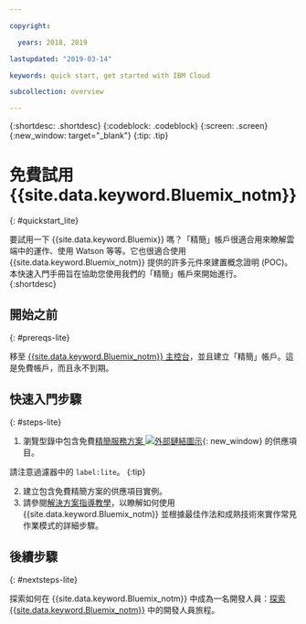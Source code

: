 ```yaml
---

copyright:

  years: 2018, 2019

lastupdated: "2019-03-14"

keywords: quick start, get started with IBM Cloud

subcollection: overview

---
```


{:shortdesc: .shortdesc}
{:codeblock: .codeblock}
{:screen: .screen}
{:new_window: target="_blank"}
{:tip: .tip}


# 免費試用 {{site.data.keyword.Bluemix_notm}}
{: #quickstart_lite}

要試用一下 {{site.data.keyword.Bluemix}} 嗎？「精簡」帳戶很適合用來瞭解雲端中的運作、使用 Watson 等等。它也很適合使用 {{site.data.keyword.Bluemix_notm}} 提供的許多元件來建置概念證明 (POC)。本快速入門手冊旨在協助您使用我們的「精簡」帳戶來開始進行。  
{:shortdesc}  

## 開始之前
{: #prereqs-lite}

移至 [{{site.data.keyword.Bluemix_notm}} 主控台](https://{DomainName})，並且建立「精簡」帳戶。這是免費帳戶，而且永不到期。

## 快速入門步驟
{: #steps-lite}

1. 瀏覽型錄中包含免費[精簡服務方案 ![外部鏈結圖示](../icons/launch-glyph.svg "外部鏈結圖示")](https://{DomainName}/catalog/?search=label:lite){: new_window} 的供應項目。
  
  請注意過濾器中的 `label:lite`。
  {:tip}

2. 建立包含免費精簡方案的供應項目實例。
3. 請參閱[解決方案指導教學](/docs/tutorials?topic=solution-tutorials-tutorials)，以瞭解如何使用 {{site.data.keyword.Bluemix_notm}} 並根據最佳作法和成熟技術來實作常見作業模式的詳細步驟。 


## 後續步驟
{: #nextsteps-lite}

探索如何在 {{site.data.keyword.Bluemix_notm}} 中成為一名開發人員：[探索 {{site.data.keyword.Bluemix_notm}}](/docs/overview?topic=overview-dev-journey) 中的開發人員旅程。 


